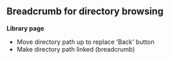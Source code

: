 Breadcrumb for directory browsing
---

**Library page**  
- Move directory path up to replace 'Back' button
- Make directory path linked (breadcrumb)
